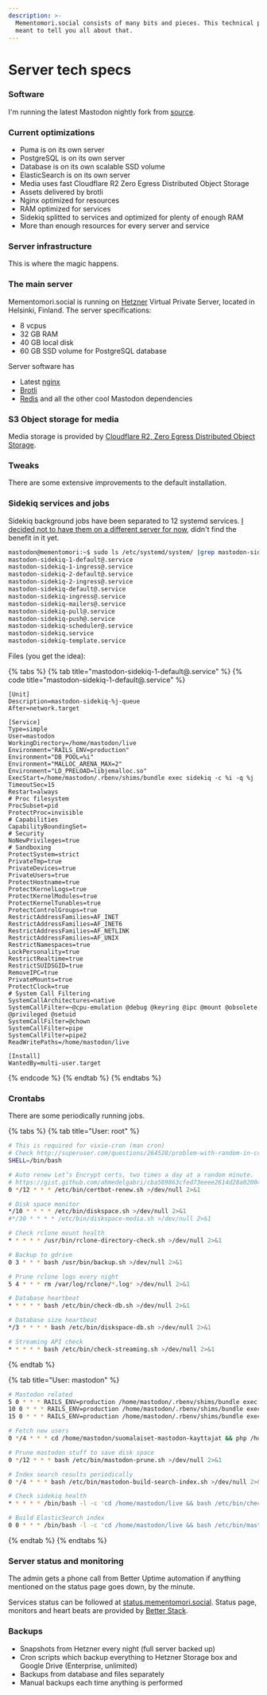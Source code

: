 ```yaml
---
description: >-
  Mementomori.social consists of many bits and pieces. This technical page is
  meant to tell you all about that.
---
```


# Server tech specs

### Software

I'm running the latest Mastodon nightly fork from [source](https://github.com/ronilaukkarinen/mastodon).

### Current optimizations

* Puma is on its own server
* PostgreSQL is on its own server
* Database is on its own scalable SSD volume
* ElasticSearch is on its own server
* Media uses fast Cloudflare R2 Zero Egress Distributed Object Storage
* Assets delivered by brotli
* Nginx optimized for resources
* RAM optimized for services
* Sidekiq splitted to services and optimized for plenty of enough RAM
* More than enough resources for every server and service

### Server infrastructure

This is where the magic happens.

### The main server

Mementomori.social is running on [Hetzner](https://www.hetzner.com/) Virtual Private Server, located in Helsinki, Finland. The server specifications:

* 8 vcpus
* 32 GB RAM
* 40 GB local disk
* 60 GB SSD volume for PostgreSQL database

Server software has

* Latest [nginx](https://www.nginx.com/)
* [Brotli](https://github.com/google/brotli)
* [Redis](https://redis.io/) and all the other cool Mastodon dependencies

### S3 Object storage for media

Media storage is provided by [Cloudflare R2, Zero Egress Distributed Object Storage](https://www.cloudflare.com/products/r2/).

### Tweaks

There are some extensive improvements to the default installation.

### Sidekiq services and jobs

Sidekiq background jobs have been separated to 12 systemd services. [I decided not to have them on a different server for now](https://mementomori.social/@rolle/110366892496594617), didn't find the benefit in it yet.

```bash
mastodon@mementomori:~$ sudo ls /etc/systemd/system/ |grep mastodon-sidekiq
mastodon-sidekiq-1-default@.service
mastodon-sidekiq-1-ingress@.service
mastodon-sidekiq-2-default@.service
mastodon-sidekiq-2-ingress@.service
mastodon-sidekiq-default@.service
mastodon-sidekiq-ingress@.service
mastodon-sidekiq-mailers@.service
mastodon-sidekiq-pull@.service
mastodon-sidekiq-push@.service
mastodon-sidekiq-scheduler@.service
mastodon-sidekiq.service
mastodon-sidekiq-template.service
```

Files (you get the idea):

{% tabs %}
{% tab title="mastodon-sidekiq-1-default@.service" %}
{% code title="mastodon-sidekiq-1-default@.service" %}
```systemd
[Unit]
Description=mastodon-sidekiq-%j-queue
After=network.target

[Service]
Type=simple
User=mastodon
WorkingDirectory=/home/mastodon/live
Environment="RAILS_ENV=production"
Environment="DB_POOL=%i"
Environment="MALLOC_ARENA_MAX=2"
Environment="LD_PRELOAD=libjemalloc.so"
ExecStart=/home/mastodon/.rbenv/shims/bundle exec sidekiq -c %i -q %j
TimeoutSec=15
Restart=always
# Proc filesystem
ProcSubset=pid
ProtectProc=invisible
# Capabilities
CapabilityBoundingSet=
# Security
NoNewPrivileges=true
# Sandboxing
ProtectSystem=strict
PrivateTmp=true
PrivateDevices=true
PrivateUsers=true
ProtectHostname=true
ProtectKernelLogs=true
ProtectKernelModules=true
ProtectKernelTunables=true
ProtectControlGroups=true
RestrictAddressFamilies=AF_INET
RestrictAddressFamilies=AF_INET6
RestrictAddressFamilies=AF_NETLINK
RestrictAddressFamilies=AF_UNIX
RestrictNamespaces=true
LockPersonality=true
RestrictRealtime=true
RestrictSUIDSGID=true
RemoveIPC=true
PrivateMounts=true
ProtectClock=true
# System Call Filtering
SystemCallArchitectures=native
SystemCallFilter=~@cpu-emulation @debug @keyring @ipc @mount @obsolete @privileged @setuid
SystemCallFilter=@chown
SystemCallFilter=pipe
SystemCallFilter=pipe2
ReadWritePaths=/home/mastodon/live

[Install]
WantedBy=multi-user.target
```
{% endcode %}
{% endtab %}
{% endtabs %}

### Crontabs

There are some periodically running jobs.

{% tabs %}
{% tab title="User: root" %}
```sh
# This is required for vixie-cron (man cron)
# Check http://superuser.com/questions/264528/problem-with-random-in-crontab/264541#264541
SHELL=/bin/bash

# Auto renew Let’s Encrypt certs, two times a day at a random minute.
# https://gist.github.com/ahmedelgabri/cba569863cfed73eeee2614d28a02004
0 */12 * * * /etc/bin/certbot-renew.sh >/dev/null 2>&1

# Disk space monitor
*/10 * * * * /etc/bin/diskspace.sh >/dev/null 2>&1
#*/30 * * * * /etc/bin/diskspace-media.sh >/dev/null 2>&1

# Check rclone mount health
* * * * * /usr/bin/rclone-directory-check.sh >/dev/null 2>&1

# Backup to gdrive
0 3 * * * bash /usr/bin/backup.sh >/dev/null 2>&1

# Prune rclone logs every night
5 4 * * * rm /var/log/rclone/*.log* >/dev/null 2>&1

# Database heartbeat
* * * * * bash /etc/bin/check-db.sh >/dev/null 2>&1

# Database size heartbeat
*/3 * * * * bash /etc/bin/diskspace-db.sh >/dev/null 2>&1

# Streaming API check
* * * * * bash /etc/bin/check-streaming.sh >/dev/null 2>&1
```
{% endtab %}

{% tab title="User: mastodon" %}
```sh
# Mastodon related
5 0 * * * RAILS_ENV=production /home/mastodon/.rbenv/shims/bundle exec rake mastodon:media:clear
10 0 * * * RAILS_ENV=production /home/mastodon/.rbenv/shims/bundle exec rake mastodon:push:refresh
15 0 * * * RAILS_ENV=production /home/mastodon/.rbenv/shims/bundle exec rake mastodon:feeds:clear

# Fetch new users
0 */4 * * * cd /home/mastodon/suomalaiset-mastodon-kayttajat && php /home/mastodon/suomalaiset-mastodon-kayttajat/fetch.php > /dev/null 2>&1

# Prune mastodon stuff to save disk space
0 */12 * * * bash /etc/bin/mastodon-prune.sh >/dev/null 2>&1

# Index search results periodically
0 */4 * * * bash /etc/bin/mastodon-build-search-index.sh >/dev/null 2>&1

# Check sidekiq health
* * * * * /bin/bash -l -c 'cd /home/mastodon/live && bash /etc/bin/check-sidekiq.sh' >/dev/null 2>&1

# Build ElasticSearch index
0 0 * * * /bin/bash -l -c 'cd /home/mastodon/live && bash /etc/bin/mastodon-build-search-index.sh' >/dev/null 2>&1
```
{% endtab %}
{% endtabs %}

### Server status and monitoring

The admin gets a phone call from Better Uptime automation if anything mentioned on the status page goes down, by the minute.

Services status can be followed at [status.mementomori.social](https://status.mementomori.social/). Status page, monitors and heart beats are provided by [Better Stack](https://betteruptime.com).

### Backups

* Snapshots from Hetzner every night (full server backed up)
* Cron scripts which backup everything to Hetzner Storage box and Google Drive (Enterprise, unlimited)
* Backups from database and files separately
* Manual backups each time anything is performed
